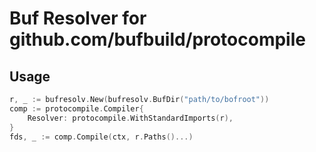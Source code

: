 # Buf Resolver for github.com/bufbuild/protocompile

## Usage

``` go
r, _ := bufresolv.New(bufresolv.BufDir("path/to/bofroot"))
comp := protocompile.Compiler{
	Resolver: protocompile.WithStandardImports(r),
}
fds, _ := comp.Compile(ctx, r.Paths()...)
```
